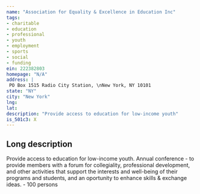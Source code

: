 ```yaml
---
name: "Association for Equality & Excellence in Education Inc"
tags:
- charitable
- education
- professional
- youth
- employment
- sports
- social
- funding
ein: 222382803
homepage: "N/A"
address: |
 PO Box 1515 Radio City Station, \nNew York, NY 10101
state: "NY"
city: "New York"
lng: 
lat: 
description: "Provide access to education for low-income youth"
is_501c3: X
---
```


## Long description

Provide access to education for low-income youth. Annual conference - to provide members with a forum for collegiality, professional development, and other activities that support the interests and well-being of their programs and students, and an oportunity to enhance skills & exchange ideas. - 100 persons
